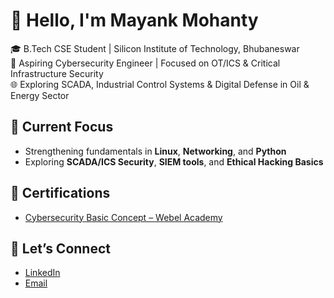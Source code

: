 # 👋 Hello, I'm Mayank Mohanty

🎓 B.Tech CSE Student | Silicon Institute of Technology, Bhubaneswar  
🔐 Aspiring Cybersecurity Engineer | Focused on OT/ICS & Critical Infrastructure Security  
🌐 Exploring SCADA, Industrial Control Systems & Digital Defense in Oil & Energy Sector

## 🚀 Current Focus
- Strengthening fundamentals in **Linux**, **Networking**, and **Python**
- Exploring **SCADA/ICS Security**, **SIEM tools**, and **Ethical Hacking Basics**

## 📜 Certifications
- [Cybersecurity Basic Concept – Webel Academy](https://webel.academy/cscoe/admin/tool/certificate/index.php?code=0242968091MM)

## 🤝 Let’s Connect
- [LinkedIn](https://www.linkedin.com/in/mayank-mohanty-m135718)
- [Email](mohantymayank07@gmail.com)
